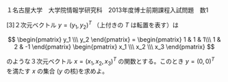 １名古屋大学　大学院情報学研究科　2013年度博士前期課程入試問題　数1

\[3]２次元ベクトル $y = (y_1, y_2)^T$ （上付きの $T$ は転置を表す）は

$$
    \begin{pmatrix} y_1 \\\ y_2 \end{pmatrix} = 
    \begin{pmatrix} 1 & 1 & 1\\\ 1 & 2 & -1 \end{pmatrix} \begin{pmatrix} x_1 \\\ x_2 \\\ x_3 \end{pmatrix}
$$

のような３次元ベクトル $x = (x_1, x_2, x_3)^T$ の関数とする。このとき $y = (0, 0)^T$ を満たす $x$ の集合 ($y$ の核)を求めよ。

